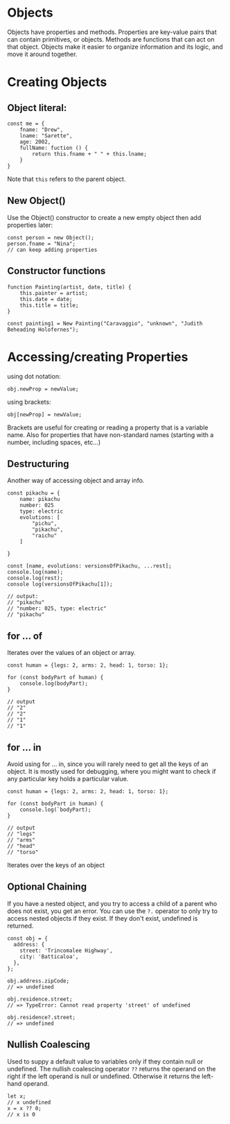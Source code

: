 # Objects
Objects have properties and methods. Properties are key-value pairs that can contain primitives, or objects. Methods are functions that can act on that object. Objects make it easier to organize information and its logic, and move it around together.

# Creating Objects
## Object literal:
```
const me = {
    fname: "Drew",
    lname: "Sarette",
    age: 2002,
    fullName: fuction () {
        return this.fname + " " + this.lname;
    }
}
```
Note that ```this``` refers to the parent object.

## New Object()
Use the Object() constructor to create a new empty object then add properties later:
```
const person = new Object();
person.fname = "Nina";
// can keep adding properties
```
## Constructor functions
```
function Painting(artist, date, title) {
    this.painter = artist;
    this.date = date;
    this.title = title;
}

const painting1 = New Painting("Caravaggio", "unknown", "Judith Beheading Holofernes");
```
# Accessing/creating Properties
using dot notation:
```
obj.newProp = newValue;
```
using brackets:
```
obj[newProp] = newValue;
```
Brackets are useful for creating or reading a property that is a variable name. Also for properties that have non-standard names (starting with a number, including spaces, etc...)

## Destructuring
Another way of accessing object and array info.

```
const pikachu = {
	name: pikachu
	number: 025
	type: electric
	evolutions: [
		"pichu",
		"pikachu",
		"raichu"
	]

}

const [name, evolutions: versionsOfPikachu, ...rest];
console.log(name);
console.log(rest);
console log(versionsOfPikachu[1]);

// output:
// "pikachu"
// "number: 025, type: electric"
// "pikachu"
```
## for ... of
Iterates over the values of an object or array.
```
const human = {legs: 2, arms: 2, head: 1, torso: 1};

for (const bodyPart of human) {
	console.log(bodyPart);
}

// output
// "2"
// "2"
// "1"
// "1"
```

## for ... in

Avoid using for ... in, since you will rarely need to get all the keys of an object.  It is mostly used for debugging, where you might want to check if any particular key holds a particular value.

```
const human = {legs: 2, arms: 2, head: 1, torso: 1};

for (const bodyPart in human) {
	console.log(`bodyPart);
}

// output
// "legs" 
// "arms"
// "head"
// "torso"
```
Iterates over the keys of an object

## Optional Chaining
If you have a nested object, and you try to access a child of a parent who does not exist, you get an error. You can use the ```?.``` operator to only try to access nested objects if they exist. If they don't exist, undefined is returned.

```
const obj = {
  address: {
    street: 'Trincomalee Highway',
    city: 'Batticaloa',
  },
};

obj.address.zipCode;
// => undefined

obj.residence.street;
// => TypeError: Cannot read property 'street' of undefined

obj.residence?.street;
// => undefined
```
## Nullish Coalescing
Used to suppy a default value to variables only if they contain null or undefined. The nullish coalescing operator ```??``` returns the operand on the right if the left operand is null or undefined. Otherwise it returns the left-hand operand.
```
let x;
// x undefined
x = x ?? 0;
// x is 0